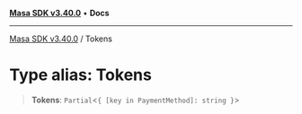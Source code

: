 [**Masa SDK v3.40.0**](../README.md) • **Docs**

***

[Masa SDK v3.40.0](../globals.md) / Tokens

# Type alias: Tokens

> **Tokens**: `Partial`\<`{ [key in PaymentMethod]: string }`\>
